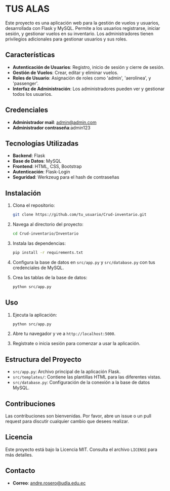 # TUS ALAS

Este proyecto es una aplicación web para la gestión de vuelos y usuarios, desarrollada con Flask y MySQL. Permite a los usuarios registrarse, iniciar sesión, y gestionar vuelos en su inventario. Los administradores tienen privilegios adicionales para gestionar usuarios y sus roles.

## Características

- **Autenticación de Usuarios**: Registro, inicio de sesión y cierre de sesión.
- **Gestión de Vuelos**: Crear, editar y eliminar vuelos.
- **Roles de Usuario**: Asignación de roles como 'admin', 'aerolinea', y 'passenger'.
- **Interfaz de Administración**: Los administradores pueden ver y gestionar todos los usuarios.

## Credenciales

- **Administrador mail**: admin@admin.com
- **Administrador contraseña**:admin123

## Tecnologías Utilizadas

- **Backend**: Flask
- **Base de Datos**: MySQL
- **Frontend**: HTML, CSS, Bootstrap
- **Autenticación**: Flask-Login
- **Seguridad**: Werkzeug para el hash de contraseñas

## Instalación

1. Clona el repositorio:
   ```bash
   git clone https://github.com/tu_usuario/Crud-inventario.git
   ```

2. Navega al directorio del proyecto:
   ```bash
   cd Crud-inventario/Inventario
   ```

3. Instala las dependencias:
   ```bash
   pip install -r requirements.txt
   ```

4. Configura la base de datos en `src/app.py` y `src/database.py` con tus credenciales de MySQL.

5. Crea las tablas de la base de datos:
   ```bash
   python src/app.py
   ```

## Uso

1. Ejecuta la aplicación:
   ```bash
   python src/app.py
   ```

2. Abre tu navegador y ve a `http://localhost:5000`.

3. Regístrate o inicia sesión para comenzar a usar la aplicación.

## Estructura del Proyecto

- `src/app.py`: Archivo principal de la aplicación Flask.
- `src/templates/`: Contiene las plantillas HTML para las diferentes vistas.
- `src/database.py`: Configuración de la conexión a la base de datos MySQL.

## Contribuciones

Las contribuciones son bienvenidas. Por favor, abre un issue o un pull request para discutir cualquier cambio que desees realizar.

## Licencia

Este proyecto está bajo la Licencia MIT. Consulta el archivo `LICENSE` para más detalles.

## Contacto

-  **Correo**: andre.rosero@udla.edu.ec
